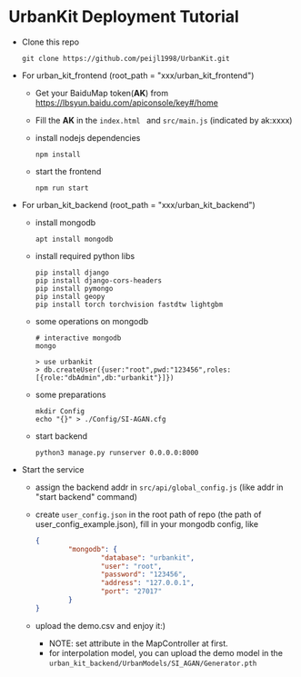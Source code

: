 # UrbanKit Deployment Tutorial



- Clone this repo

  ```shell
  git clone https://github.com/peijl1998/UrbanKit.git
  ```

- For urban_kit_frontend (root_path = "xxx/urban_kit_frontend")

  - Get your BaiduMap token(**AK**) from https://lbsyun.baidu.com/apiconsole/key#/home

  - Fill the **AK** in the `index.html ` and `src/main.js`  (indicated by ak:xxxx)

  - install nodejs dependencies

    ```shell
    npm install
    ```

  - start the frontend

    ```shell
    npm run start
    ```

- For urban_kit_backend (root_path = "xxx/urban_kit_backend")

  - install mongodb

    ```shell
    apt install mongodb
    ```

  - install required python libs

    ```shell
    pip install django
    pip install django-cors-headers
    pip install pymongo
    pip install geopy
    pip install torch torchvision fastdtw lightgbm
    ```

  - some operations on mongodb

    ```shell
    # interactive mongodb
    mongo
    
    > use urbankit
    > db.createUser({user:"root",pwd:"123456",roles:[{role:"dbAdmin",db:"urbankit"}]})
    ```

  - some preparations

    ```shell
    mkdir Config
    echo "{}" > ./Config/SI-AGAN.cfg
    ```

  - start backend

    ```shell
    python3 manage.py runserver 0.0.0.0:8000
    ```

- Start the service

  - assign the backend addr in `src/api/global_config.js` (like addr in "start backend" command)

  - create `user_config.json` in the root path of repo (the path of user_config_example.json), fill in your mongodb config, like 

    ```json
    {
            "mongodb": {
                    "database": "urbankit",
                    "user": "root",
                    "password": "123456",
                    "address": "127.0.0.1",
                    "port": "27017"
            }
    }
    ```

  - upload the demo.csv and enjoy it:)
  
    - NOTE: set attribute in the MapController at first.
    - for interpolation model, you can upload the demo model in the `urban_kit_backend/UrbanModels/SI_AGAN/Generator.pth`



